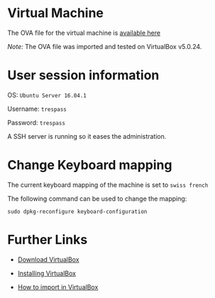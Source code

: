 # Virtual Machine
The OVA file for the virtual machine is [available here](https://www.itrust.lu/trespass.ova)

*Note:* The OVA file was imported and tested on VirtualBox v5.0.24.


# User session information
OS: `Ubuntu Server 16.04.1`

Username: `trespass`

Password: `trespass`

A SSH server is running so it eases the administration.

# Change Keyboard mapping
The current keyboard mapping of the machine is set to `swiss french`

The following command can be used to change the mapping:
```
sudo dpkg-reconfigure keyboard-configuration
```


# Further Links

* [Download VirtualBox](https://www.virtualbox.org/)

* [Installing VirtualBox](https://www.virtualbox.org/manual/ch01.html#intro-installing)

* [How to import in VirtualBox](https://www.virtualbox.org/manual/ch01.html#ovf)
